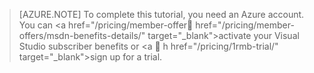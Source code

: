 
> [AZURE.NOTE]
> To complete this tutorial, you need an Azure account. You can <a href="/pricing/member-offer href="/pricing/member-offers/msdn-benefits-details/" target="_blank">activate your Visual Studio subscriber benefits</a> or <a  h href="/pricing/1rmb-trial/" target="_blank">sign up for a trial</a>.
